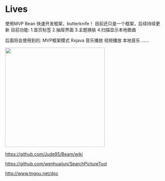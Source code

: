 # Lives
 使用MVP Bean 快速开发框架，butterknife！
目前还只是一个框架，后续持续更新
目前功能:
1.首页标签
2.抽屉界面
3.主题换肤
4.扫描显示本地歌曲

后面将会使用到的:
MVP框架模式
Rxjava
音乐播放
视频播放
本地音乐
......

<img src="https://github.com/Allyns/Lives/blob/master/live2.gif" width="320" />


https://github.com/Jude95/Beam/wiki


https://github.com/wenhuaijun/SearchPictureTool

http://www.tngou.net/doc
